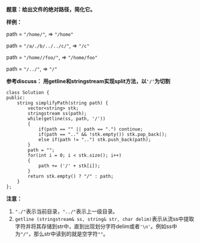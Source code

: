 **题意：给出文件的绝对路径，简化它。**

**样例：**

path = ```"/home/"```, => ```"/home"```

path = ```"/a/./b/../../c/"```, => ```"/c"```

path = ```"/home//foo/"```, => ```"/home/foo"```

path = ```"/../"```, => ```"/"```

**参考discuss： 用getline和stringstream实现split方法，以```'/'```为切割**
<br/>
```
class Solution {
public:
    string simplifyPath(string path) {
        vector<string> stk;
        stringstream ss(path);
        while(getline(ss, path, '/'))
        {
            if(path == "" || path == ".") continue;
            if(path == ".." && !stk.empty()) stk.pop_back();
            else if(path != "..") stk.push_back(path);
        }
        path = "";
        for(int i = 0; i < stk.size(); i++)
        {
            path += ('/' + stk[i]);
        }
        return stk.empty() ? "/" : path;
    }
};
```

**注意：**

1. ```"./"```表示当前目录，```"../"```表示上一级目录。
2. ```getline (stringstream& ss, string& str, char delim)```表示从流ss中提取字符并将其存储到str中，直到出现划分字符delim或者```'\n'```。例如ss中为```"/"```，那么str中读到的就是空字符```""```。